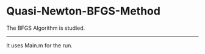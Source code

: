 # Quasi-Newton-BFGS-Method
The BFGS Algorithm is studied.
******************************
It uses Main.m for the run.
